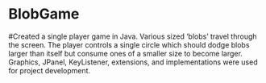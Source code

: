 # BlobGame
#Created a single player game in Java. Various sized ‘blobs’ travel through the screen. The player controls a single circle which should dodge blobs larger than itself but consume ones of a smaller size to become larger. Graphics, JPanel, KeyListener, extensions, and implementations were used for project development.
